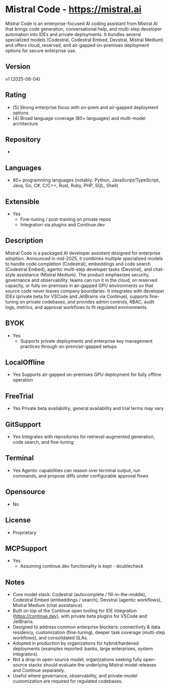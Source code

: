 # Mistral Code - https://mistral.ai
Mistral Code is an enterprise-focused AI coding assistant from Mistral AI that brings code generation, conversational help, and multi-step developer automation into IDEs and private deployments. It bundles several specialized models (Codestral, Codestral Embed, Devstral, Mistral Medium) and offers cloud, reserved, and air-gapped on-premises deployment options for secure enterprise use.

## Version
v1 (2025-06-04)

## Rating
- [5] Strong enterprise focus with on-prem and air-gapped deployment options
- [4] Broad language coverage (80+ languages) and multi-model architecture

## Repository
- 

## Languages
- 80+ programming languages (notably: Python, JavaScript/TypeScript, Java, Go, C#, C/C++, Rust, Ruby, PHP, SQL, Shell)

## Extensible
- Yes
  - Fine-tuning / post-training on private repos
  - Integration via plugins and Continue.dev

## Description
Mistral Code is a packaged AI developer assistant designed for enterprise adoption. Announced in mid-2025, it combines multiple specialized models to handle code completion (Codestral), embeddings and code search (Codestral Embed), agentic multi-step developer tasks (Devstral), and chat-style assistance (Mistral Medium). The product emphasizes security, governance and observability: teams can run it in the cloud, on reserved capacity, or fully on-premises in air-gapped GPU environments so that source code never leaves company boundaries. It integrates with developer IDEs (private beta for VSCode and JetBrains via Continue), supports fine-tuning on private codebases, and provides admin controls, RBAC, audit logs, metrics, and approval workflows to fit regulated environments.

## BYOK
- Yes
  - Supports private deployments and enterprise key management practices through on-prem/air-gapped setups

## LocalOffline
- Yes
  Supports air-gapped on-premises GPU deployment for fully offline operation

## FreeTrial
- Yes
  Private beta availability; general availability and trial terms may vary

## GitSupport
- Yes
  Integrates with repositories for retrieval-augmented generation, code search, and fine-tuning

## Terminal
- Yes
  Agentic capabilities can reason over terminal output, run commands, and propose diffs under configurable approval flows

## Opensource
- No

## License
- Proprietary

## MCPSupport
- Yes
  - Assuming continue.dev functionality is kept - doublecheck

## Notes
- Core model stack: Codestral (autocomplete / fill-in-the-middle), Codestral Embed (embeddings / search), Devstral (agentic workflows), Mistral Medium (chat assistance).
- Built on top of the Continue open tooling for IDE integration (<https://continue.dev>), with private beta plugins for VSCode and JetBrains.
- Designed to address common enterprise blockers: connectivity & data residency, customization (fine-tuning), deeper task coverage (multi-step workflows), and consolidated SLAs.
- Adopted in production by organizations for hybrid/hardened deployments (examples reported: banks, large enterprises, system integrators).
- Not a drop-in open-source model; organizations seeking fully open-source stacks should evaluate the underlying Mistral model releases and Continue separately.
- Useful where governance, observability, and private-model customization are required for regulated codebases.

